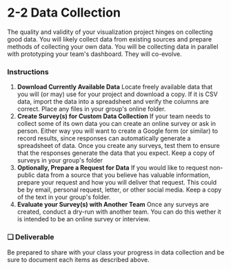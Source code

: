 # 2-2 Data Collection



The quality and validity of your visualization project hinges on collecting good data. You will likely collect data from existing sources and prepare methods of collecting your own data. You will be collecting data in parallel with prototyping your team's dashboard. They will co-evolve.

### Instructions

1. **Download Currently Available Data**  Locate freely available data that you will \(or may\) use for your project and download a copy. If it is CSV data, import the data into a spreadsheet and verify the columns are correct. Place any files in your group's online folder.
2. **Create Survey\(s\) for Custom Data Collection**  If your team needs to collect some of its own data you can create an online survey or ask in person. Either way you will want to create a Google form \(or similar\) to record results, since responses can automatically generate a spreadsheet of data. Once you create any surveys, test them to ensure that the responses generate the data that you expect. Keep a copy of surveys in your group's folder
3. **Optionally, Prepare a Request for Data**  If you would like to request non-public data from a source that you believe has valuable information, prepare your request and how you will deliver that request. This could be by email, personal request, letter, or other social media. Keep a copy of the text in your group's folder.
4. **Evaluate your Survey\(s\) with Another Team**  Once any surveys are created, conduct a dry-run with another team. You can do this wether it is intended to be an online survey or interview.

### **❏ Deliverable**

Be prepared to share with your class your progress in data collection and be sure to document each items as described above.

